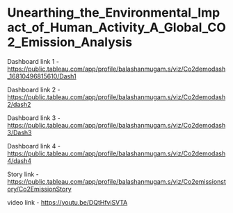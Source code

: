 # Unearthing_the_Environmental_Impact_of_Human_Activity_A_Global_CO2_Emission_Analysis

Dashboard link 1 - https://public.tableau.com/app/profile/balashanmugam.s/viz/Co2demodash_16810496815610/Dash1 

Dashboard link 2 - https://public.tableau.com/app/profile/balashanmugam.s/viz/Co2demodash2/dash2

Dashboard link 3 - https://public.tableau.com/app/profile/balashanmugam.s/viz/Co2demodash3/Dash3

Dashboard link 4 - https://public.tableau.com/app/profile/balashanmugam.s/viz/Co2demodash4/dash4

Story link       - https://public.tableau.com/app/profile/balashanmugam.s/viz/Co2emissionstory/Co2EmissionStory

video link       - https://youtu.be/DQtHfviSVTA
